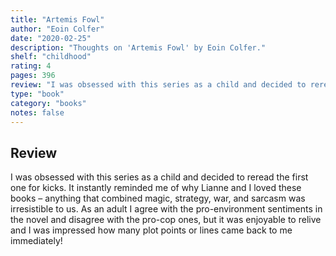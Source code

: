 ```yaml
---
title: "Artemis Fowl"
author: "Eoin Colfer"
date: "2020-02-25"
description: "Thoughts on 'Artemis Fowl' by Eoin Colfer."
shelf: "childhood"
rating: 4
pages: 396
review: "I was obsessed with this series as a child and decided to reread the first one for kicks. It instantly reminded me of why Lianne and I loved these books – anything that combined magic, strategy, war, and sarcasm was irresistible to us. As an adult I agree with the pro-environment sentiments in the novel and disagree with the pro-cop ones, but it was enjoyable to relive and I was impressed how many plot points or lines came back to me immediately!"
type: "book"
category: "books"
notes: false
---
```


## Review

I was obsessed with this series as a child and decided to reread the first one for kicks. It instantly reminded me of why Lianne and I loved these books – anything that combined magic, strategy, war, and sarcasm was irresistible to us. As an adult I agree with the pro-environment sentiments in the novel and disagree with the pro-cop ones, but it was enjoyable to relive and I was impressed how many plot points or lines came back to me immediately!
